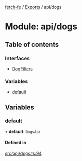 [fetch-fe](../README.md) / [Exports](../modules.md) / api/dogs

# Module: api/dogs

## Table of contents

### Interfaces

- [DogFilters](../interfaces/api_dogs.DogFilters.md)

### Variables

- [default](api_dogs.md#default)

## Variables

### default

• **default**: `DogsApi`

#### Defined in

[src/api/dogs.ts:94](https://github.com/SimoneLazier/fetch-fe/blob/5933c5b/src/api/dogs.ts#L94)
